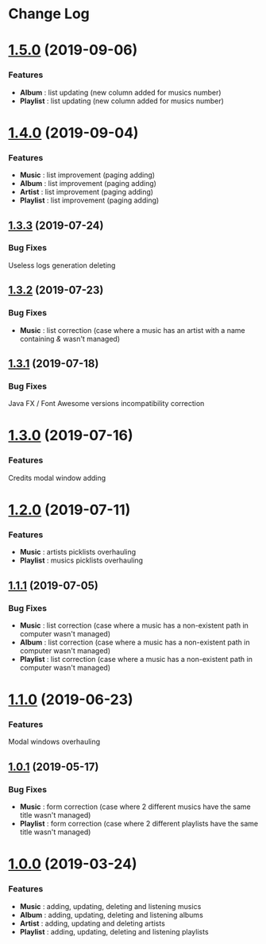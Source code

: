 # Change Log

# [1.5.0](https://github.com/badgones69/WebMusic/tree/1.5.0) (2019-09-06)

### Features

* **Album** : list updating (new column added for musics number)
* **Playlist** : list updating (new column added for musics number)

# [1.4.0](https://github.com/badgones69/WebMusic/tree/1.4.0) (2019-09-04)

### Features

* **Music** : list improvement (paging adding)
* **Album** : list improvement (paging adding)
* **Artist** : list improvement (paging adding)
* **Playlist** : list improvement (paging adding)

## [1.3.3](https://github.com/badgones69/WebMusic/tree/1.3.3) (2019-07-24)

### Bug Fixes

Useless logs generation deleting

## [1.3.2](https://github.com/badgones69/WebMusic/tree/1.3.2) (2019-07-23)

### Bug Fixes

* **Music** : list correction (case where a music has an artist with a name containing _&_ wasn't managed)

## [1.3.1](https://github.com/badgones69/WebMusic/tree/1.3.1) (2019-07-18)

### Bug Fixes

Java FX / Font Awesome versions incompatibility correction

# [1.3.0](https://github.com/badgones69/WebMusic/tree/1.3.0) (2019-07-16)

### Features

Credits modal window adding

# [1.2.0](https://github.com/badgones69/WebMusic/tree/1.2.0) (2019-07-11)

### Features

* **Music** : artists picklists overhauling
* **Playlist** : musics picklists overhauling

## [1.1.1](https://github.com/badgones69/WebMusic/tree/1.1.1) (2019-07-05)

### Bug Fixes

* **Music** : list correction (case where a music has a non-existent path in computer wasn't managed)
* **Album** : list correction (case where a music has a non-existent path in computer wasn't managed)
* **Playlist** : list correction (case where a music has a non-existent path in computer wasn't managed)

# [1.1.0](https://github.com/badgones69/WebMusic/tree/1.1.0) (2019-06-23)

### Features

Modal windows overhauling

## [1.0.1](https://github.com/badgones69/WebMusic/tree/1.0.1) (2019-05-17)

### Bug Fixes

* **Music** : form correction (case where 2 different musics have the same title wasn't managed) 
* **Playlist** : form correction (case where 2 different playlists have the same title wasn't managed) 

# [1.0.0](https://github.com/badgones69/WebMusic/tree/1.0.0) (2019-03-24)

### Features

* **Music** : adding, updating, deleting and listening musics
* **Album** : adding, updating, deleting and listening albums
* **Artist** : adding, updating and deleting artists
* **Playlist** : adding, updating, deleting and listening playlists
